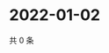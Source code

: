 # 2022-01-02

共 0 条

<!-- BEGIN WEIBO -->
<!-- 最后更新时间 Sun Jan 02 2022 01:12:26 GMT+0800 (China Standard Time) -->

<!-- END WEIBO -->
